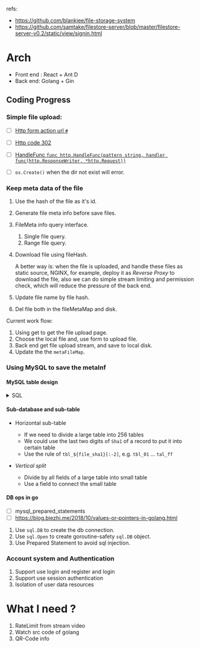 refs:
- https://github.com/blankjee/file-storage-system
- https://github.com/samtake/filestore-server/blob/master/filestore-server-v0.2/static/view/signin.html


# Arch

- Front end : React + Ant D
- Back end: Golang + Gin

## Coding Progress
###  Simple file upload:
- [ ] [Http form action url `#`](https://developer.mozilla.org/zh-CN/docs/Learn/HTML/Forms/Sending_and_retrieving_form_data)
- [ ] [Http code 302](https://www.cnblogs.com/woshimrf/p/http-code-302.html)
- [ ] [HandleFunc `func http.HandleFunc(pattern string, handler func(http.ResponseWriter, *http.Request))`]()
- [ ] `os.Create()` when the dir not exist will error.


### Keep meta data of the file
1. Use the hash of the file as it's id.
2. Generate file meta info before save files.
3. FileMeta info query interface.
   1. Single file query.
   2. Range file query.
4. Download file using fileHash.

   A better way is: when the file is uploaded, and handle these files as static source, NGINX, for example, deploy it as _Reverse Proxy_ to download the file, also we can do simple stream limiting and permission check, which will reduce the pressure of the back end.
5. Update file name by file hash.
6. Del file both in the fileMetaMap and disk.

Current work flow:
1. Using get to get the file upload page.
2. Choose the local file and, use form to upload file.
3. Back end get file upload stream, and save to local disk.
4. Update the the `metaFileMap`.

### Using MySQL to save the metaInf
#### MySQL table design

<details> <summary>SQL</summary>

```sql
-- 创建文件表
CREATE TABLE `tbl_file` (
  `id` int(11) NOT NULL AUTO_INCREMENT,
  `file_sha1` char(40) NOT NULL DEFAULT '' COMMENT '文件hash',
  `file_name` varchar(256) NOT NULL DEFAULT '' COMMENT '文件名',
  `file_size` bigint(20) DEFAULT '0' COMMENT '文件大小',
  `file_addr` varchar(1024) NOT NULL DEFAULT '' COMMENT '文件存储位置',
  `create_at` datetime default NOW() COMMENT '创建日期',
  `update_at` datetime default NOW() on update current_timestamp() COMMENT '更新日期',
  `status` int(11) NOT NULL DEFAULT '0' COMMENT '状态(可用/禁用/已删除等状态)',
  `ext1` int(11) DEFAULT '0' COMMENT '备用字段1',
  `ext2` text COMMENT '备用字段2',
  PRIMARY KEY (`id`),
  UNIQUE KEY `idx_file_hash` (`file_sha1`),
  KEY `idx_status` (`status`)
) ENGINE=InnoDB DEFAULT CHARSET=utf8;

-- 创建用户表
CREATE TABLE `tbl_user` (
  `id` int(11) NOT NULL AUTO_INCREMENT,
  `user_name` varchar(64) NOT NULL DEFAULT '' COMMENT '用户名',
  `user_pwd` varchar(256) NOT NULL DEFAULT '' COMMENT '用户encoded密码',
  `email` varchar(64) DEFAULT '' COMMENT '邮箱',
  `phone` varchar(128) DEFAULT '' COMMENT '手机号',
  `email_validated` tinyint(1) DEFAULT 0 COMMENT '邮箱是否已验证',
  `phone_validated` tinyint(1) DEFAULT 0 COMMENT '手机号是否已验证',
  `signup_at` datetime DEFAULT CURRENT_TIMESTAMP COMMENT '注册日期',
  `last_active` datetime DEFAULT CURRENT_TIMESTAMP ON UPDATE CURRENT_TIMESTAMP COMMENT '最后活跃时间戳',
  `profile` text COMMENT '用户属性',
  `status` int(11) NOT NULL DEFAULT '0' COMMENT '账户状态(启用/禁用/锁定/标记删除等)',
  PRIMARY KEY (`id`),
  UNIQUE KEY `idx_username` (`user_name`),
  KEY `idx_status` (`status`)
) ENGINE=InnoDB AUTO_INCREMENT=5 DEFAULT CHARSET=utf8mb4;

-- 创建用户token表
CREATE TABLE `tbl_user_token` (
    `id` int(11) NOT NULL AUTO_INCREMENT,
  `user_name` varchar(64) NOT NULL DEFAULT '' COMMENT '用户名',
  `user_token` char(40) NOT NULL DEFAULT '' COMMENT '用户登录token',
    PRIMARY KEY (`id`),
  UNIQUE KEY `idx_username` (`user_name`)
) ENGINE=InnoDB DEFAULT CHARSET=utf8mb4;

-- 创建用户文件表
CREATE TABLE `tbl_user_file` (
  `id` int(11) NOT NULL PRIMARY KEY AUTO_INCREMENT,
  `user_name` varchar(64) NOT NULL,
  `file_sha1` varchar(64) NOT NULL DEFAULT '' COMMENT '文件hash',
  `file_size` bigint(20) DEFAULT '0' COMMENT '文件大小',
  `file_name` varchar(256) NOT NULL DEFAULT '' COMMENT '文件名',
  `upload_at` datetime DEFAULT CURRENT_TIMESTAMP COMMENT '上传时间',
  `last_update` datetime DEFAULT CURRENT_TIMESTAMP
          ON UPDATE CURRENT_TIMESTAMP COMMENT '最后修改时间',
  `status` int(11) NOT NULL DEFAULT '0' COMMENT '文件状态(0正常1已删除2禁用)',
  UNIQUE KEY `idx_user_file` (`user_name`, `file_sha1`),
  KEY `idx_status` (`status`),
  KEY `idx_user_id` (`user_name`)
) ENGINE=InnoDB DEFAULT CHARSET=utf8mb4;
```
 </details>

#### Sub-database and sub-table
- Horizontal sub-table
  - If we need to divide a large table into 256 tables
  - We could use the last two digits of `Sha1` of a record to put it into certain table
  - Use the rule of `tbl_${file_sha1}[:-2]`, e.g. `tbl_01` ... `tal_ff`

- *Vertical split*
  - Divide by all fields of a large table into small table
  - Use a field to connect the small table

#### DB ops in go
- [ ] mysql_prepared_statements
- [ ] https://blog.biezhi.me/2018/10/values-or-pointers-in-golang.html

1. Use `sql.DB` to create the db connection.
2. Use `sql.Open` to create goroutine-safety `sql.DB` object.
3. Use Prepared Statement to avoid sql injection.

### Account system and Authentication
1. Support use login and register and login
2. Support use session authentication
3. Isolation of user data resources
    

# What I need ?

1. RateLimit from stream video
2. Watch src code of golang
3. QR-Code info